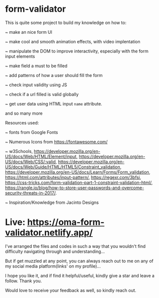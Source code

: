 # form-validator

This is quite some project to build my knowledge on how to:

~ make an nice form UI

~ make cool and smooth animation effects, with video implentation

~ manipulate the DOM to improve interactivity, especially with the form input elements

~ make field a must to be filled

~ add patterns of how a user should fill the form

~ check input validity using JS

~ check if a url filled is valid globally

~ get user data using HTML input `name` attribute.

and so many more

Resources used:

~ fonts from Google Fonts

~ Numerous Icons from https://fontawesome.com/

~ w3Schools, https://developer.mozilla.org/en-US/docs/Web/HTML/Element/input, https://developer.mozilla.org/en-US/docs/Web/CSS/:valid, https://developer.mozilla.org/en-US/docs/Web/Guide/HTML/HTML5/Constraint_validation, https://developer.mozilla.org/en-US/docs/Learn/Forms/Form_validation, https://html.com/attributes/input-pattern/, https://regexr.com/3bfsi, https://css-tricks.com/form-validation-part-1-constraint-validation-html/, https://rangle.io/blog/how-to-store-user-passwords-and-overcome-security-threats-in-2017/.

~ Inspiration/Knowledge from Jacinto Designs

# Live: https://oma-form-validator.netlify.app/

I've arranged the files and codes in such a way that you wouldn't find difficulty navigating through and understanding...

But if get muzzled at any point, you can always reach out to me on any of my social media platform(links' on my profile)...

I hope you like it, and if find it helpful/useful, kindly give a star and leave a follow. Thank you.

Would love to receive your feedback as well, so kindly reach out.